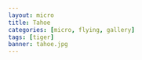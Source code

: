 ```yaml
---
layout: micro
title: Tahoe
categories: [micro, flying, gallery]
tags: [tiger]
banner: tahoe.jpg
---
```

